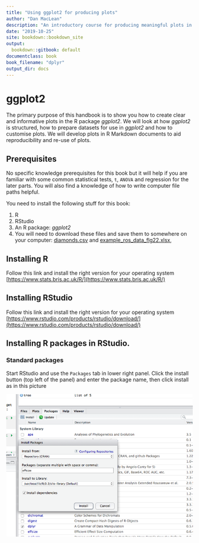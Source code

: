```yaml
---
title: "Using ggplot2 for producing plots"
author: "Dan MacLean"
description: "An introductory course for producing meaningful plots in R"
date: "2019-10-25"
site: bookdown::bookdown_site
output:
  bookdown::gitbook: default
documentclass: book
book_filename: "dplyr"
output_dir: docs
---
```


# ggplot2

The primary purpose of this handbook is to show you how to create clear and informative plots in the R package _ggplot2_. We will look at how _ggplot2_ is structured, how to prepare datasets for use in _ggplot2_ and how to customise plots. We will develop plots in R Markdown documents to aid reproducibility and re-use of plots.

## Prerequisites

No specific knowledge prerequisites for this book but it will help if you are familiar with some common statistical tests, `t`, `ANOVA` and regression for the later parts.
You will also find a knowledge of how to write computer file paths helpful.

You need to install the following stuff for this book: 

 1. R
 2. RStudio
 3. An R package: _ggplot2_
 4. You will need to download these files and save them to somewhere on your computer:
[diamonds.csv](files/diamonds.csv) and [example_ros_data_flg22.xlsx](files/example_ros_data_flg22.xlsx), 

## Installing R

Follow this link and install the right version for your operating system [https://www.stats.bris.ac.uk/R/](https://www.stats.bris.ac.uk/R/)

## Installing RStudio

Follow this link and install the right version for your operating system [https://www.rstudio.com/products/rstudio/download/](https://www.rstudio.com/products/rstudio/download/)

## Installing R packages in RStudio.
### Standard packages

Start RStudio and use the `Packages` tab in lower right panel. Click the install button (top left of the panel) and enter the package name, then click install as in this picture

![Installing Packages](fig/package_install.png)

